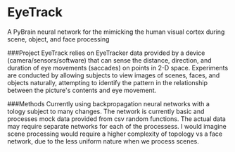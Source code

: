 EyeTrack
========

A PyBrain neural network for the mimicking the human visual cortex during scene, object, and face processing

###Project
EyeTrack relies on EyeTracker data provided by a device (camera/sensors/software) that can sense the distance, direction, and duration of eye movements (saccades) on points in 2-D space. Experiments are conducted by allowing subjects to view images of scenes, faces, and objects naturally, attempting to identify the pattern in the relationship between the picture's contents and eye movement. 

###Methods
Currently using backpropagation neural networks with a tology subject to many changes. The network is currently basic and processes mock data provided from csv random functions. The actual data may require separate networks for each of the processess. I would imagine scene processing would require a higher complexity of topology vs a face network, due to the less uniform nature when we process scenes. 
